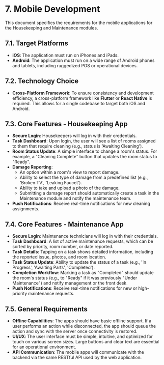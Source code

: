 # 7. Mobile Development

This document specifies the requirements for the mobile applications for the Housekeeping and Maintenance modules.

## 7.1. Target Platforms
-   **iOS**: The application must run on iPhones and iPads.
-   **Android**: The application must run on a wide range of Android phones and tablets, including ruggedized POS or operational devices.

## 7.2. Technology Choice
-   **Cross-Platform Framework**: To ensure consistency and development efficiency, a cross-platform framework like **Flutter** or **React Native** is required. This allows for a single codebase to target both iOS and Android.

## 7.3. Core Features - Housekeeping App
-   **Secure Login**: Housekeepers will log in with their credentials.
-   **Task Dashboard**: Upon login, the user will see a list of rooms assigned to them that require cleaning (e.g., status is 'Awaiting Cleaning').
-   **Room Status Update**: A simple interface to change a room's status. For example, a "Cleaning Complete" button that updates the room status to "Ready".
-   **Damage Reporting**:
    -   An option within a room's view to report damage.
    -   Ability to select the type of damage from a predefined list (e.g., 'Broken TV', 'Leaking Faucet').
    -   Ability to take and upload a photo of the damage.
    -   Submitting a damage report should automatically create a task in the Maintenance module and notify the maintenance team.
-   **Push Notifications**: Receive real-time notifications for new cleaning assignments.

## 7.4. Core Features - Maintenance App
-   **Secure Login**: Maintenance technicians will log in with their credentials.
-   **Task Dashboard**: A list of active maintenance requests, which can be sorted by priority, room number, or date reported.
-   **Task Details**: Tapping on a task shows detailed information, including the reported issue, photos, and room location.
-   **Task Status Update**: Ability to update the status of a task (e.g., 'In Progress', 'Awaiting Parts', 'Completed').
-   **Completion Workflow**: Marking a task as "Completed" should update the room's status (e.g., to "Ready" if it was previously "Under Maintenance") and notify management or the front desk.
-   **Push Notifications**: Receive real-time notifications for new or high-priority maintenance requests.

## 7.5. General Requirements
-   **Offline Capabilities**: The apps should have basic offline support. If a user performs an action while disconnected, the app should queue the action and sync with the server once connectivity is restored.
-   **UI/UX**: The user interface must be simple, intuitive, and optimized for touch on various screen sizes. Large buttons and clear text are essential for an operational environment.
-   **API Communication**: The mobile apps will communicate with the backend via the same RESTful API used by the web application.
